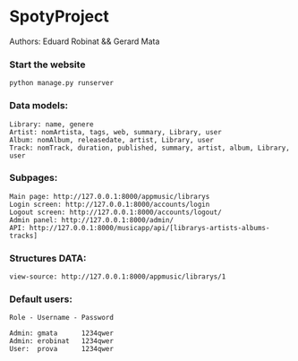 # SpotyProject

Authors: Eduard Robinat && Gerard Mata




### Start the website
```
python manage.py runserver
```
### Data models:
```
Library: name, genere
Artist: nomArtista, tags, web, summary, Library, user
Album: nomAlbum, releasedate, artist, Library, user
Track: nomTrack, duration, published, summary, artist, album, Library, user
```
### Subpages:
```
Main page: http://127.0.0.1:8000/appmusic/librarys
Login screen: http://127.0.0.1:8000/accounts/login
Logout screen: http://127.0.0.1:8000/accounts/logout/
Admin panel: http://127.0.0.1:8000/admin/
API: http://127.0.0.1:8000/musicapp/api/[librarys-artists-albums-tracks]
```

### Structures DATA:
```
view-source: http://127.0.0.1:8000/appmusic/librarys/1
```

### Default users:
```
Role - Username - Password

Admin: gmata 	  1234qwer
Admin: erobinat   1234qwer
User:  prova      1234qwer
```
